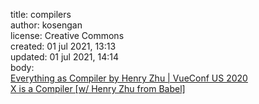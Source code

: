 title: compilers <br>
author: kosengan <br>
license: Creative Commons <br>
created: 01 jul 2021, 13:13 <br>
updated: 01 jul 2021, 14:14 <br>
body: <br>
<a href="https://www.youtube.com/watch?v=oQ37Mx3Abi0">Everything as Compiler by Henry Zhu | VueConf US 2020</a> <br>
<a href="https://www.youtube.com/watch?v=SY1CxDrZm9w">X is a Compiler [w/ Henry Zhu from Babel] <br>
